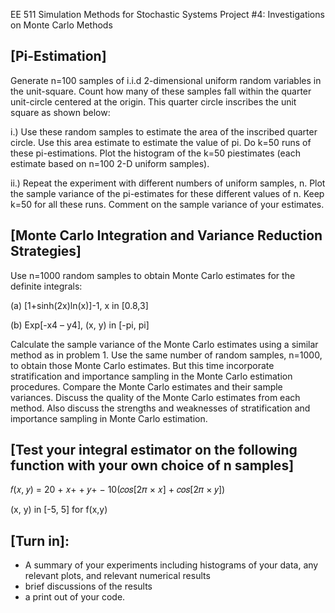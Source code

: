 EE 511 Simulation Methods for Stochastic Systems
Project #4: Investigations on Monte Carlo Methods

[Pi-Estimation]
----------------
Generate n=100 samples of i.i.d 2-dimensional uniform random variables in the unit-square. Count how
many of these samples fall within the quarter unit-circle centered at the origin. This quarter circle
inscribes the unit square as shown below:

i.) Use these random samples to estimate the area of the inscribed quarter circle. Use this area estimate
to estimate the value of pi. Do k=50 runs of these pi-estimations. Plot the histogram of the k=50 piestimates
(each estimate based on n=100 2-D uniform samples).

ii.) Repeat the experiment with different numbers of uniform samples, n. Plot the sample variance of the
pi-estimates for these different values of n. Keep k=50 for all these runs. Comment on the sample
variance of your estimates.

[Monte Carlo Integration and Variance Reduction Strategies]
----------------------------------------------------------------
Use n=1000 random samples to obtain Monte Carlo estimates for the definite integrals:

(a) [1+sinh(2x)ln(x)]-1, x in [0.8,3]

(b) Exp[-x4 – y4], (x, y) in [-pi, pi]

Calculate the sample variance of the Monte Carlo estimates using a similar method as in problem 1.
Use the same number of random samples, n=1000, to obtain those Monte Carlo estimates. But this time
incorporate stratification and importance sampling in the Monte Carlo estimation procedures. Compare
the Monte Carlo estimates and their sample variances.
Discuss the quality of the Monte Carlo estimates from each method. Also discuss the strengths and
weaknesses of stratification and importance sampling in Monte Carlo estimation.

[Test your integral estimator on the following function with your own choice of n samples]
--------------------------------------------------------------------------------------------
𝑓(𝑥, 𝑦) = 20 + 𝑥+ + 𝑦+ − 10(𝑐𝑜𝑠[2𝜋 × 𝑥] + 𝑐𝑜𝑠[2𝜋 × 𝑦])

(x, y) in [-5, 5] for f(x,y)

[Turn in]:
-----------
- A summary of your experiments including histograms of your data, any relevant plots, and
relevant numerical results
- brief discussions of the results
- a print out of your code.
